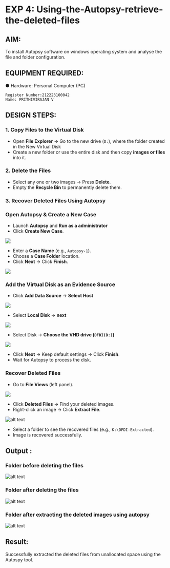 # EXP 4: Using-the-Autopsy-retrieve-the-deleted-files

## AIM:
To install Autopsy software on windows operating system and analyse the file and folder configuration.

## EQUIPMENT REQUIRED:
● Hardware: Personal Computer (PC)
```
Register Number:212223100042
Name: PRITHIVIRAJAN V
```
## DESIGN STEPS:

### **1. Copy Files to the Virtual Disk**  
- Open **File Explorer** → Go to the new drive (`D:`), where the folder created in the New Virtual Disk
- Create a new folder or use the entire disk and then copy **images or files** into it.  

### **2. Delete the Files**  
- Select any one or two images → Press **Delete**.  
- Empty the **Recycle Bin** to permanently delete them.  

### **3. Recover Deleted Files Using Autopsy**  
### **Open Autopsy & Create a New Case** 

- Launch **Autopsy** and **Run as a administrator**  
- Click **Create New Case**.  

![](./a1.png)

- Enter a **Case Name** (e.g., `Autopsy-1`).  
- Choose a **Case Folder** location.  
- Click **Next** → Click **Finish**.  

![](./a2.png)

### **Add the Virtual Disk as an Evidence Source**  
- Click **Add Data Source**  → **Select Host**

![](./a3.png)

- Select **Local Disk** → **next** 

![](./a4.png)

- Select Disk → **Choose the VHD drive (`DFDI(D:)`)**

![](./a5.png)

- Click **Next** → Keep default settings → Click **Finish**.  
- Wait for Autopsy to process the disk.  

### **Recover Deleted Files**  
- Go to **File Views** (left panel).  

![](./a6.png)

- Click **Deleted Files** → Find your deleted images.  
- Right-click an image → Click **Extract File**.  

![alt text](<Screenshot 2025-03-28 093408.png>)

- Select a folder to see the recovered files (e.g., `K:\DFDI-Extracted`).  
- Image is recovered successfully.


## Output :
### Folder before deleting the files
![alt text](<Screenshot 2025-03-28 094853.png>)

### Folder after deleting the files
![alt text](<Screenshot 2025-03-28 094903.png>)

### Folder after extracting the deleted images using autopsy
![alt text](<Screenshot 2025-03-28 103946.png>)

## Result:
Successfully extracted the deleted files from unallocated space using the Autospy tool.
